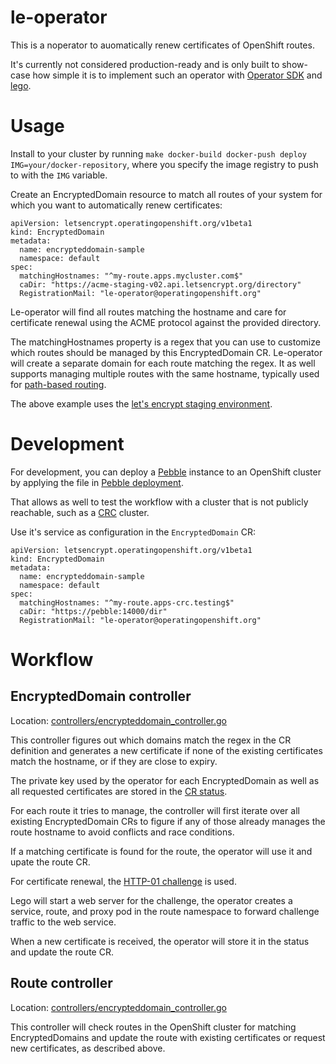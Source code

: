 # le-operator

This is a noperator to auomatically renew certificates of OpenShift routes.

It's currently not considered production-ready and is only built to show-case how simple it is to implement such an operator with [Operator SDK](https://sdk.operatorframework.io/) and [lego](https://github.com/go-acme/lego).

# Usage

Install to your cluster by running `make docker-build docker-push deploy IMG=your/docker-repository`, where you specify the image registry to push to with the `IMG` variable.

Create an EncryptedDomain resource to match all routes of your system for which you want to automatically renew certificates:

```
apiVersion: letsencrypt.operatingopenshift.org/v1beta1
kind: EncryptedDomain
metadata:
  name: encrypteddomain-sample
  namespace: default
spec:
  matchingHostnames: "^my-route.apps.mycluster.com$"
  caDir: "https://acme-staging-v02.api.letsencrypt.org/directory"
  RegistrationMail: "le-operator@operatingopenshift.org"
```

Le-operator will find all routes matching the hostname and care for certificate renewal using the ACME protocol against the provided directory.

The matchingHostnames property is a regex that you can use to customize which routes should be managed by this EncryptedDomain CR.
Le-operator will create a separate domain for each route matching the regex.
It as well supports managing multiple routes with the same hostname, typically used for [path-based routing](https://docs.openshift.com/container-platform/4.9/networking/routes/route-configuration.html#nw-path-based-routes_route-configuration).

The above example uses the [let's encrypt staging environment](https://letsencrypt.org/docs/staging-environment/).


# Development

For development, you can deploy a [Pebble](https://github.com/letsencrypt/pebble) instance to an OpenShift cluster by applying the file in [Pebble deployment](hack/pebble.yaml).

That allows as well to test the workflow with a cluster that is not publicly reachable, such as a [CRC](https://github.com/code-ready/crc) cluster.

Use it's service as configuration in the `EncryptedDomain` CR:

```
apiVersion: letsencrypt.operatingopenshift.org/v1beta1
kind: EncryptedDomain
metadata:
  name: encrypteddomain-sample
  namespace: default
spec:
  matchingHostnames: "^my-route.apps-crc.testing$"
  caDir: "https://pebble:14000/dir"
  RegistrationMail: "le-operator@operatingopenshift.org"
```

# Workflow

## EncryptedDomain controller

Location: [controllers/encrypteddomain_controller.go](https://github.com/OperatingOpenShift/le-operator/blob/main/controllers/encrypteddomain_controller.go)

This controller figures out which domains match the regex in the CR definition and generates a new certificate if none of the existing certificates match the hostname, or if they are close to expiry.

The private key used by the operator for each EncryptedDomain as well as all requested certificates are stored in the [CR status](https://github.com/OperatingOpenShift/le-operator/blob/f56c62f503a433ec1a15944b87bebb90601f2aec/api/v1beta1/encrypteddomain_types.go#L45).

For each route it tries to manage, the controller will first iterate over all existing EncryptedDomain CRs to figure if any of those already manages the route hostname to avoid conflicts and race conditions.

If a matching certificate is found for the route, the operator will use it and upate the route CR.

For certificate renewal, the [HTTP-01 challenge](https://letsencrypt.org/docs/challenge-types/#http-01-challenge) is used.

Lego will start a web server for the challenge, the operator creates a service, route, and proxy pod in the route namespace to forward challenge traffic to the web service.

When a new certificate is received, the operator will store it in the status and update the route CR.


## Route controller

Location: [controllers/encrypteddomain_controller.go](https://github.com/OperatingOpenShift/le-operator/blob/main/controllers/route.go)

This controller will check routes in the OpenShift cluster for matching EncryptedDomains and update the route with existing certificates or request new certificates, as described above.

